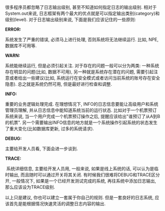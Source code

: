 很多程序员都忽略了日志输出级别, 甚至不知道如何指定日志的输出级别. 相对于System.out来说, 日志框架有两个最大的优点就是可以指定输出类别\(category\)和级别\(level\). 对于日志输出级别来说, 下面是我们应该记住的一些原则:

  


**ERROR:**

系统发生了严重的错误, 必须马上进行处理, 否则系统将无法继续运行. 比如, NPE, 数据库不可用等.

  


  


**WARN:**

系统能继续运行, 但是必须引起关注. 对于存在的问题一般可以分为两类: 一种系统存在明显的问题\(比如, 数据不可用\), 另一种就是系统存在潜在的问题, 需要引起注意或者给出一些建议\(比如, 系统运行在安全模式或者访问当前系统的账号存在安全隐患\). 总之就是系统仍然可用, 但是最好进行检查和调整.

  


  


**INFO:**

重要的业务逻辑处理完成. 在理想情况下, INFO的日志信息要能让高级用户和系统管理员理解, 并从日志信息中能知道系统当前的运行状态. 比如对于一个机票预订系统来说, 当一个用户完成一个机票预订操作之后, 提醒应该给出"谁预订了从A到B的机票". 另一个需要输出INFO信息的地方就是一个系统操作引起系统的状态发生了重大变化\(比如数据库更新, 过多的系统请求\).

  


  


**DEBUG:**

主要给开发人员看, 下面会进一步谈到.

  


  


**TRACE:**

 系统详细信息, 主要给开发人员用, 一般来说, 如果是线上系统的话, 可以认为是临时输出, 而且随时可以通过开关将其关闭. 有时候我们很难将DEBUG和TRACE区分开, 一般情况下, 如果是一个已经开发测试完成的系统, 再往系统中添加日志输出, 那么应该设为TRACE级别.

  


  


以上只是建议, 你也可以建立一套属于你自己的规则. 但是一套良好的日志系统, 应该首先是能根据情况快速灵活的调整日志内容的输出.

